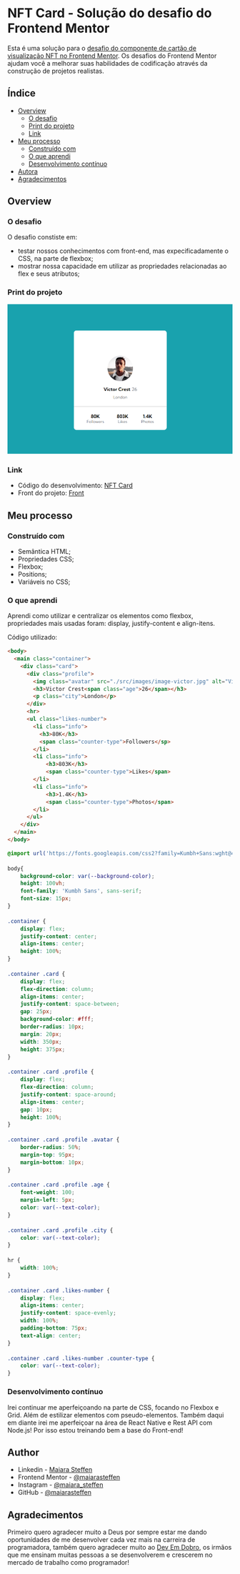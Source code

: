 # NFT Card - Solução do desafio do Frontend Mentor 


Esta é uma solução para o [desafio do componente de cartão de visualização NFT no Frontend Mentor](https://www.frontendmentor.io/challenges/nft-preview-card-component-SbdUL_w0U). Os desafios do Frontend Mentor ajudam você a melhorar suas habilidades de codificação através da construção de projetos realistas. 

## Índice

- [Overview](#overview)
  - [O desafio](#o-desafio)
  - [Print do projeto](#print-do-projeto)
  - [Link](#link)
- [Meu processo](#meu-processo)
  - [Construído com](#construido-com)
  - [O que aprendi](#o-que-aprendi)
  - [Desenvolvimento contínuo](#desenvolviment-continuo)
- [Autora](#autora)
- [Agradecimentos](#agradecimentos)

## Overview

### O desafio

O desafio constiste em:

- testar nossos conhecimentos com front-end, mas expecificadamente o CSS, na parte de flexbox;
- mostrar nossa capacidade em utilizar as propriedades relacionadas ao flex e seus atributos;

### Print do projeto

![](./src/images/print.png) 

### Link

- Código do desenvolvimento: [NFT Card](https://github.com/maiarasteffen/card-flexbox)
- Front do projeto: [Front]()

## Meu processo

### Construído com

- Semântica HTML;
- Propriedades CSS;
- Flexbox;
- Positions;
- Variáveis no CSS;

### O que aprendi

Aprendi como utilizar e centralizar os elementos como flexbox, propriedades mais usadas foram: display, justify-content e align-itens.

Código utilizado:

```html
<body>
  <main class="container">
    <div class="card">
      <div class="profile">
        <img class="avatar" src="./src/images/image-victor.jpg" alt="Victor">
        <h3>Victor Crest<span class="age">26</span></h3>
        <p class="city">London</p>
      </div>
      <hr>
      <ul class="likes-number">
        <li class="info">
          <h3>80K</h3>
          <span class="counter-type">Followers</sp>
        </li>
        <li class="info">
            <h3>803K</h3>
            <span class="counter-type">Likes</span>
        </li>
        <li class="info">
            <h3>1.4K</h3>
            <span class="counter-type">Photos</span>
        </li>
      </ul>
    </div>
  </main>
</body>
```
```css
@import url('https://fonts.googleapis.com/css2?family=Kumbh+Sans:wght@400;700&display=swap');

body{
    background-color: var(--background-color);
    height: 100vh;
    font-family: 'Kumbh Sans', sans-serif;
    font-size: 15px;
}

.container {
    display: flex;
    justify-content: center;
    align-items: center;
    height: 100%;
}

.container .card {
    display: flex;
    flex-direction: column;
    align-items: center;
    justify-content: space-between;
    gap: 25px;
    background-color: #fff;
    border-radius: 10px;
    margin: 20px;
    width: 350px;
    height: 375px;
}

.container .card .profile {
    display: flex;
    flex-direction: column;
    justify-content: space-around;
    align-items: center;
    gap: 10px;
    height: 100%;
}

.container .card .profile .avatar {
    border-radius: 50%;
    margin-top: 95px;
    margin-bottom: 10px;
}

.container .card .profile .age {
    font-weight: 100;
    margin-left: 5px;
    color: var(--text-color);
}

.container .card .profile .city {
    color: var(--text-color);
}

hr {
    width: 100%;
}

.container .card .likes-number {
    display: flex;
    align-items: center;
    justify-content: space-evenly;
    width: 100%;
    padding-bottom: 75px;
    text-align: center;
}

.container .card .likes-number .counter-type {
    color: var(--text-color);
}
```

### Desenvolvimento contínuo

Irei continuar me aperfeiçoando na parte de CSS, focando no Flexbox e Grid. Além de estilizar elementos com pseudo-elementos. Também daqui em diante irei me aperfeiçoar na área de React Native e Rest API com Node.js! Por isso estou treinando bem a base do Front-end!

## Author

- Linkedin - [Maiara Steffen](https://www.linkedin.com/in/maiara-steffen/)
- Frontend Mentor - [@maiarasteffen](https://www.frontendmentor.io/profile/maiarasteffen)
- Instagram - [@maiara_steffen](https://www.instagram.com/maiara_steffen/)
- GitHub - [@maiarasteffen](https://github.com/maiarasteffen/)

## Agradecimentos

Primeiro quero agradecer muito a Deus por sempre estar me dando oportunidades de me desenvolver cada vez mais na carreira de programadora, também quero agradecer muito ao [Dev Em Dobro](https://www.instagram.com/devemdobro/), os irmãos que me ensinam muitas pessoas a se desenvolverem e crescerem no mercado de trabalho como programador!